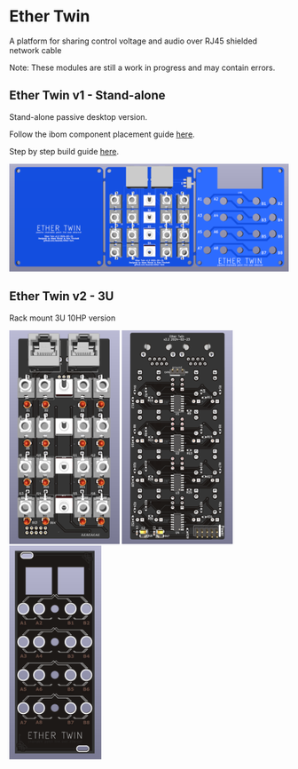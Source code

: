 # Ether Twin

A platform for sharing control voltage and audio over RJ45 shielded network cable

Note: These modules are still a work in progress and may contain errors.

## Ether Twin v1 - Stand-alone

Stand-alone passive desktop version.

Follow the ibom component placement guide [here](https://htmlpreview.github.io/?https://github.com/awonak/ether-twin/blob/main/ether_v1/bom/ibom.html).

Step by step build guide [here](ether_v1/README.md).

![Stand-alone](ether_v1.png "Ether Twin v1")


## Ether Twin v2 - 3U

Rack mount 3U 10HP version

![rack-mount-front](ether_v2_front.png "Ether Twin v1")
![rack-mount-front](ether_v2_back.png "Ether Twin v1")
![rack-mount-front](ether_v2_panel.png "Ether Twin v1")
